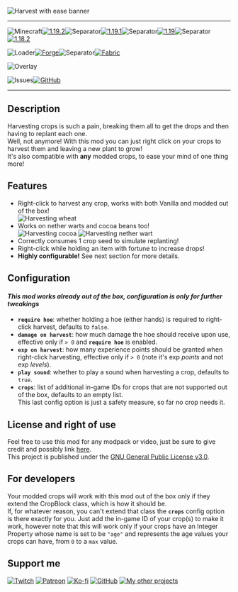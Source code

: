 ![Harvest with ease banner](https://raw.githubusercontent.com/Nyphet/mod-fancy-assets/main/harvest-with-ease/banner.gif)

---
![Minecraft](https://raw.githubusercontent.com/Nyphet/mod-fancy-assets/main/minecraft/minecraft.svg)[![1.19.2](https://raw.githubusercontent.com/Nyphet/mod-fancy-assets/main/minecraft/1-19-2.svg)](https://www.curseforge.com/minecraft/mc-mods/harvest-with-ease/files/all?filter-status=1&filter-game-version=2020709689%3A9366)![Separator](https://raw.githubusercontent.com/Nyphet/mod-fancy-assets/main/separator.svg)[![1.19.1](https://raw.githubusercontent.com/Nyphet/mod-fancy-assets/main/minecraft/1-19-1.svg)](https://www.curseforge.com/minecraft/mc-mods/harvest-with-ease/files/all?filter-status=1&filter-game-version=2020709689%3A9259)![Separator](https://raw.githubusercontent.com/Nyphet/mod-fancy-assets/main/separator.svg)[![1.19](https://raw.githubusercontent.com/Nyphet/mod-fancy-assets/main/minecraft/1-19.svg)](https://www.curseforge.com/minecraft/mc-mods/harvest-with-ease/files/all?filter-status=1&filter-game-version=2020709689%3A9186)![Separator](https://raw.githubusercontent.com/Nyphet/mod-fancy-assets/main/separator.svg)[![1.18.2](https://raw.githubusercontent.com/Nyphet/mod-fancy-assets/main/minecraft/1-18-2.svg)](https://www.curseforge.com/minecraft/mc-mods/harvest-with-ease/files/all?filter-status=1&filter-game-version=2020709689%3A9008)

![Loader](https://raw.githubusercontent.com/Nyphet/mod-fancy-assets/main/loader/loader.svg)[![Forge](https://raw.githubusercontent.com/Nyphet/mod-fancy-assets/main/loader/forge.svg)](https://www.curseforge.com/minecraft/mc-mods/harvest-with-ease/files/all?filter-status=1&filter-game-version=2020709689%3A7498)![Separator](https://raw.githubusercontent.com/Nyphet/mod-fancy-assets/main/separator.svg)[![Fabric](https://raw.githubusercontent.com/Nyphet/mod-fancy-assets/main/loader/fabric.svg)](https://www.curseforge.com/minecraft/mc-mods/harvest-with-ease/files/all?filter-status=1&filter-game-version=2020709689%3A7499)

![Overlay](https://raw.githubusercontent.com/Nyphet/mod-fancy-assets/main/side/client-server.svg)

![Issues](https://raw.githubusercontent.com/Nyphet/mod-fancy-assets/main/github/issues.svg)[![GitHub](https://raw.githubusercontent.com/Nyphet/mod-fancy-assets/main/github/github.svg)](https://github.com/Nyphet/harvest-with-ease/issues)

---
## **Description**
Harvesting crops is such a pain, breaking them all to get the drops and then having to replant each one.  
Well, not anymore! With this mod you can just right click on your crops to harvest them and leaving a new plant to grow!  
It's also compatible with **any** modded crops, to ease your mind of one thing more!

## **Features**
- Right-click to harvest any crop, works with both Vanilla and modded out of the box!  
  ![Harvesting wheat](https://raw.githubusercontent.com/Nyphet/mod-fancy-assets/main/harvest-with-ease/wheat.gif)
- Works on nether warts and cocoa beans too!  
  ![Harvesting cocoa](https://raw.githubusercontent.com/Nyphet/mod-fancy-assets/main/harvest-with-ease/cocoa.gif) ![Harvesting nether wart](https://raw.githubusercontent.com/Nyphet/mod-fancy-assets/main/harvest-with-ease/wart.gif)
- Correctly consumes 1 crop seed to simulate replanting!
- Right-click while holding an item with fortune to increase drops!
- **Highly configurable!** See next section for more details.

## **Configuration**
#### _This mod works already out of the box, configuration is only for further tweakings_
- **`require hoe`**: whether holding a hoe (either hands) is required to right-click harvest, defaults to `false`.
- **`damage on harvest`**: how much damage the hoe should receive upon use, effective only if `> 0` and **`require hoe`** is enabled.
- **`exp on harvest`**: how many experience points should be granted when right-click harvesting, effective only if `> 0` (note it's exp _points_ and not exp _levels_).
- **`play sound`**: whether to play a sound when harvesting a crop, defaults to `true`.
- **`crops`**: list of additional in-game IDs for crops that are not supported out of the box, defaults to an empty list.  
  This last config option is just a safety measure, so far no crop needs it.

## **License and right of use**
Feel free to use this mod for any modpack or video, just be sure to give credit and possibly link [here](https://github.com/Nyphet/harvest-with-ease#readme).  
This project is published under the [GNU General Public License v3.0](https://github.com/Nyphet/harvest-with-ease/blob/master/LICENSE).

## **For developers**
Your modded crops will work with this mod out of the box only if they extend the CropBlock class, which is how it should be.  
If, for whatever reason, you can't extend that class the **`crops`** config option is there exactly for you. Just add the in-game ID of your crop(s) to make it work, however note that this will work only if your crops have an Integer Property whose name is set to be `"age"` and represents the age values your crops can have, from `0` to a `max` value.

## **Support me**
[![Twitch](https://raw.githubusercontent.com/Nyphet/mod-fancy-assets/main/twitch/twitch64.png "Twitch")](https://www.twitch.tv/crystal_spider_)
[![Patreon](https://raw.githubusercontent.com/Nyphet/mod-fancy-assets/main/patreon/patreon64.png "Patreon")](https://www.patreon.com/crystalspider)
[![Ko-fi](https://raw.githubusercontent.com/Nyphet/mod-fancy-assets/main/kofi/kofi64.png "Ko-fi")](https://ko-fi.com/crystalspider)
[![GitHub](https://raw.githubusercontent.com/Nyphet/mod-fancy-assets/main/github/github64.png "My other projects")](https://github.com/Nyphet)
[![My other projects](https://raw.githubusercontent.com/Nyphet/mod-fancy-assets/main/curseforge/curseforge64.png "My other projects")](https://www.curseforge.com/members/crystal_spider_/projects)
